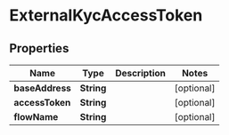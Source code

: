 # ExternalKycAccessToken

## Properties
Name | Type | Description | Notes
------------ | ------------- | ------------- | -------------
**baseAddress** | **String** |  |  [optional]
**accessToken** | **String** |  |  [optional]
**flowName** | **String** |  |  [optional]
